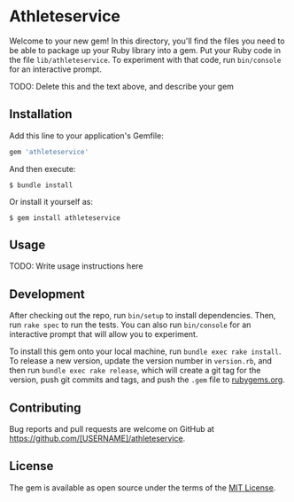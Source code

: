 # Athleteservice

Welcome to your new gem! In this directory, you'll find the files you need to be able to package up your Ruby library into a gem. Put your Ruby code in the file `lib/athleteservice`. To experiment with that code, run `bin/console` for an interactive prompt.

TODO: Delete this and the text above, and describe your gem

## Installation

Add this line to your application's Gemfile:

```ruby
gem 'athleteservice'
```

And then execute:

    $ bundle install

Or install it yourself as:

    $ gem install athleteservice

## Usage

TODO: Write usage instructions here

## Development

After checking out the repo, run `bin/setup` to install dependencies. Then, run `rake spec` to run the tests. You can also run `bin/console` for an interactive prompt that will allow you to experiment.

To install this gem onto your local machine, run `bundle exec rake install`. To release a new version, update the version number in `version.rb`, and then run `bundle exec rake release`, which will create a git tag for the version, push git commits and tags, and push the `.gem` file to [rubygems.org](https://rubygems.org).

## Contributing

Bug reports and pull requests are welcome on GitHub at https://github.com/[USERNAME]/athleteservice.


## License

The gem is available as open source under the terms of the [MIT License](https://opensource.org/licenses/MIT).
